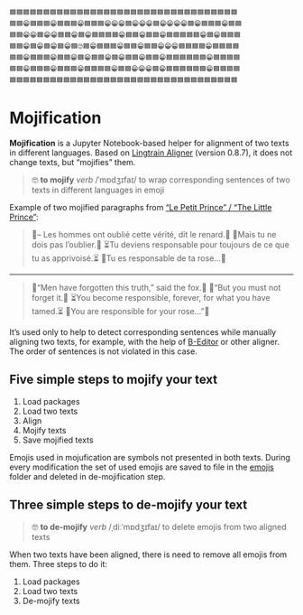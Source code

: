 ```
🟦🟦🟦🟦🟦🟦🟦🟦🟦🟦🟦🟦🟦🟦🟦🟦🟦🟦🟦🟦🟦🟦🟦🟦🟦🟦🟦🟦🟦🟦🟦🟦🟦🟦
🟦🟦😁🟦🟦🟦😁🟦🟦🟦😁🟦🟦🟦😁😁😁🟦😁😁😁🟦😁😁😁😁🟦😁🟦🟦🟦😁🟦🟦
🟦🟦😁😁🟦😁😁🟦🟦😁🟦😁🟦🟦🟦🟦😁🟦🟦😁🟦🟦😁🟦🟦🟦🟦🟦😁🟦😁🟦🟦🟦
🟦🟦😁🟦😁🟦😁🟦😁🟦🙄🟦😁🟦🟦🟦😁🟦🟦😁🟦🟦😁😁😁🟦🟦🟦🟦😁🟦🟦🟦🟦
🟦🟦😁🟦🟦🟦😁🟦🟦😁🟦😁🟦🟦😁🟦😁🟦🟦😁🟦🟦😁🟦🟦🟦🟦🟦🟦😁🟦🟦🟦🟦
🟦🟦😁🟦🟦🟦😁🟦🟦🟦😁🟦🟦🟦🟦😁🟦🟦😁😁😁🟦😁🟦🟦🟦🟦🟦🟦😁🟦🟦🟦🟦
🟦🟦🟦🟦🟦🟦🟦🟦🟦🟦🟦🟦🟦🟦🟦🟦🟦🟦🟦🟦🟦🟦🟦🟦🟦🟦🟦🟦🟦🟦🟦🟦🟦🟦
```

# Mojification

**Mojification** is a Jupyter Notebook-based helper for alignment of two texts in different languages. Based on [Lingtrain Aligner](https://github.com/averkij/lingtrain-aligner) (version 0.8.7), it does not change texts, but “mojifies” them.

>🤓 **to mojify** *verb* /ˈmɒdʒɪfaɪ/ to wrap corresponding sentences of two texts in different languages in emoji

Example of two mojified paragraphs from [“Le Petit Prince” / “The Little Prince”](https://bilinguator.com/book?book=le_petit_prince):

>🦊– Les hommes ont oublié cette vérité, dit le renard.🦊 💭Mais tu ne dois pas l’oublier.💭 ⏳Tu deviens responsable pour toujours de ce que tu as apprivoisé.⏳ 🌹Tu es responsable de ta rose…🌹
---
>🦊“Men have forgotten this truth,” said the fox.🦊 💭“But you must not forget it.💭 ⏳You become responsible, forever, for what you have tamed.⏳ 🌹You are responsible for your rose…”🌹

It’s used only to help to detect corresponding sentences while manually aligning two texts, for example, with the help of [B-Editor](https://github.com/bilinguator/b-editor) or other aligner. The order of sentences is not violated in this case.

## Five simple steps to mojify your text

1. Load packages
2. Load two texts
3. Align
4. Mojify texts
5. Save mojified texts

Emojis used in mojufication are symbols not presented in both texts. During every modification the set of used emojis are saved to file in the [emojis](emojis) folder and deleted in de-mojification step.

## Three simple steps to de-mojify your text 

>🤓 **to de-mojify** *verb* /ˌdiːˈmɒdʒɪfaɪ/ to delete emojis from two aligned texts

When two texts have been aligned, there is need to remove all emojis from them. Three steps to do it:

1. Load packages
2. Load two texts
6. De-mojify texts
